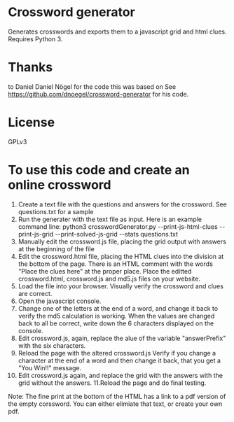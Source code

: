 # Crossword generator
Generates crosswords and exports them to a javascript grid and html clues. Requires Python 3.

# Thanks 
to Daniel Daniel Nögel for the code this was based on
See https://github.com/dnoegel/crossword-generator for his code.


# License
GPLv3

# To use this code and create an online crossword
1. Create a text file with the questions and answers for the crossword. See questions.txt for a sample
2. Run the generater with the text file as input. Here is an example command line:
  python3 crosswordGenerator.py  --print-js-html-clues --print-js-grid --print-solved-js-grid --stats questions.txt
3. Manually edit the crossword.js file, placing the grid output with answers at the beginning of the file
4. Edit the crossword.html file, placing the HTML clues into the division at the bottom of the page. There is an HTML comment with the words "Place the clues here" at the proper place.
Place the editted crossword.html, crossword.js and md5.js files on your website.
5. Load the file into your browser. Visually verify the crossword and clues are correct.
6. Open the javascript console. 
7. Change one of the letters at the end of a word, and change it back to verify the md5 calculation is working. When the values are changed back to all be correct, write down the 6 characters displayed on the console.
8. Edit crossword.js, again, replace the alue of the variable "answerPrefix" with the six characters.
9. Reload the page with the altered crossword.js Verify if you change a character at the end of a word and then change it back, that you get a "You Win!!" message.
10. Edit crossword.js again, and replace the grid with the answers with the grid without the answers.
11.Reload the page and do final testing.

Note: The fine print at the bottom of the HTML has a link to a pdf version of the empty corssword. You can either elimiate that text, or create your own pdf.


